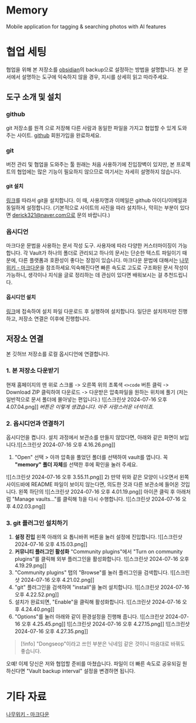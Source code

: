 # Memory
Mobile application for tagging & searching photos with AI features
# 협업 세팅
협업을 위해 본 저장소를 [obsidian](https://obsidian.md/)의 backup으로 설정하는 방법을 설명합니다.
본 문서에서 설명하는 도구에 익숙하지 않을 경우, 지시를 상세히 읽고 따라주세요.
## 도구 소개 및 설치
### github
git 저장소를 원격 으로 저장해 다른 사람과 동일한 파일을 가지고 협업할 수 있게 도와주는 사이트.
[github](https://github.com/) 회원가입을 완료하세요.
### git
버전 관리 및 협업을 도와주는 툴
원래는 처음 사용하기에 진입장벽이 있지만, 본 프로젝트의 협업에는 많은 기능이 필요하지 않으므로 여기서는 자세히 설명하지 않습니다.
#### git 설치
[링크](https://taewow.tistory.com/13)를 따라서 git을 설치합니다.
이 때, 사용자명과 이메일은 github 아이디/이메일과 동일하게 설정합니다.
(기본적으로 사이트의 사진을 따라 설치하나, 막히는 부분이 있다면 derick321@naver.com으로 문의 바랍니다.)
### 옵시디언
마크다운 문법을 사용하는 문서 작성 도구. 사용자에 따라 다양한 커스터마이징이 가능합니다.
각 Vault가 하나의 폴더로 관리되고 하나의 문서는 단순한 텍스트 파일이기 때문에, 다른 플랫폼과 호환성이 좋다는 장점이 있습니다.
마크다운 문법에 대해서는 [나무위키 - 마크다운](https://namu.wiki/w/%EB%A7%88%ED%81%AC%EB%8B%A4%EC%9A%B4)을 참조하세요.익숙해진다면 빠른 속도로 고도로 구조화된 문서 작성이 가능하니, 생각이나 지식을 글로 정리하는 데 관심이 있다면 배워보시는 걸 추천드립니다.
#### 옵시디언 설치
[링크](https://thinking-lab.tistory.com/513)에 접속하여 설치 파일 다운로드 후 실행하여 설치합니다. 일단은 설치까지만 진행하고, 저장소 연결은 이후에 진행합니다.
## 저장소 연결
본 깃허브 저장소를 로컬 옵시디언에 연결합니다.
### 1. 본 저장소 다운받기
현재 홈페이지의 맨 위로 스크롤 -> 오른쪽 위의 초록색 `<>code` 버튼 클릭 -> Download ZIP 클릭하여 다운로드 -> 다운받은 압축파일을 원하는 위치에 풀기 (저는 일반적으로 문서 폴더에 몰아넣는 편입니다.)
![[스크린샷 2024-07-16 오후 4.07.04.png]] *버튼은 이렇게 생겼습니다. 아주 사랑스러운 녀석이죠.*
### 2. 옵시디언과 연결하기
옵시디언을 켭니다. 설치 과정에서 보관소를 만들지 않았다면, 아래와 같은 화면이 보입니다.![[스크린샷 2024-07-16 오후 4.16.26.png]]
1) "Open" 선택 > 아까 압축을 풀었던 폴더를 선택하여 vault를 엽니다. 꼭 **"memory" 폴더 자체**를 선택한 후에 확인을 눌러 주세요.

![[스크린샷 2024-07-16 오후 3.55.11.png]]
2) 만약 위와 같은 모양이 나오면서 왼쪽 사이드바에 README 파일이 보이지 않는다면, 의도한 것과 다른 보관소에 들어온 것입니다. 왼쪽 하단의  ![[스크린샷 2024-07-16 오후 4.01.19.png]] 아이콘 클릭 후 아래처럼 "Manage vaults..."를 클릭해 1)을 다시 수행합니다.
![[스크린샷 2024-07-16 오후 4.02.03.png]]
### 3. git 플러그인 설치하기
1) **설정 진입**
	왼쪽 아래의 요 톱니바퀴 버튼을 눌러 설정에 진입합니다.
	![[스크린샷 2024-07-16 오후 4.15.03.png]]
2) **커뮤니티 플러그인 활성화**
	"Community plugins"에서 "Turn on community plugins"를 클릭해 외부 플러그인을 활성화합니다.
	![[스크린샷 2024-07-16 오후 4.19.29.png]]
3) "Community plugins" 탭의 "Browse"를 눌러 플러그인을 검색합니다.
	![[스크린샷 2024-07-16 오후 4.21.02.png]]
4) "git" 플러그인을 검색하여 "install"을 눌러 설치합니다.
	![[스크린샷 2024-07-16 오후 4.22.52.png]]
5) 설치가 완료되면, "Enable"을 클릭해 활성화합니다.
	![[스크린샷 2024-07-16 오후 4.24.40.png]]
6) "Options"를 눌러 아래와 같이 환경설정을 진행해 줍니다.
	![[스크린샷 2024-07-16 오후 4.25.45.png]]
	![[스크린샷 2024-07-16 오후 4.27.15.png]]
	![[스크린샷 2024-07-16 오후 4.27.35.png]]
> [!info] 
> "Dongseop"이라고 쓰인 부분은 닉네임 같은 것이니 마음대로 바꿔도 좋습니다.

오예! 이제 당신은 저와 협업할 준비를 마쳤습니다. 파일이 더 빠른 속도로 공유되길 원하신다면 "Vault backup interval" 설정을 변경하면 됩니다.
# 기타 자료
[나무위키 - 마크다운](https://namu.wiki/w/%EB%A7%88%ED%81%AC%EB%8B%A4%EC%9A%B4)
